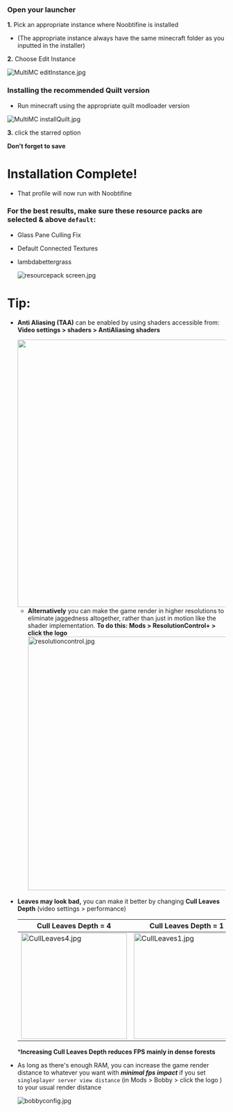 ### Open your launcher

**1.** Pick an appropriate instance where Noobtifine is installed

- (The appropriate instance always have the same minecraft folder as you inputted in the installer)

**2.** Choose Edit Instance

![MultiMC editInstance.jpg](D:\minecraft\SKLauncher\Noobtifine%20development\Installer\Working%20directory\help%20assets\MultiMC%20editInstance.jpg)

### Installing the recommended Quilt version

- Run minecraft using the appropriate quilt modloader version

![MultiMC installQuilt.jpg](D:\minecraft\SKLauncher\Noobtifine%20development\Installer\Working%20directory\help%20assets\MultiMC%20installQuilt.jpg)

**3.** click the starred option

**Don't forget to save**

# Installation Complete!

- That profile will now run with Noobtifine

### For the best results, make sure these resource packs are selected & above `default`:

- Glass Pane Culling Fix

- Default Connected Textures

- lambdabettergrass
  
  ![resourcepack screen.jpg](D:\minecraft\SKLauncher\Noobtifine%20development\Installer\Working%20directory\help%20assets\resourcepack%20screen.jpg)

# Tip:

- **Anti Aliasing (TAA)** can be enabled by using shaders accessible from: **Video settings > shaders > AntiAliasing shaders**
  
  <img src="file:///D:/minecraft/SKLauncher/Noobtifine%20development/Installer/Working%20directory/help%20assets/AAshader.jpg" title="" alt="" width="617">
  
  - **Alternatively** you can make the game render in higher resolutions to eliminate jaggedness altogether, rather than just in motion like the shader implementation. **To do this: Mods > ResolutionControl+ > click the logo**<img src="file:///D:/minecraft/SKLauncher/Noobtifine%20development/Installer/Working%20directory/help%20assets/resolutioncontrol.jpg" title="" alt="resolutioncontrol.jpg" width="585">

- **Leaves may look bad,** you can make it better by changing **Cull Leaves Depth** (video settings > performance)
  
  | Cull Leaves Depth = 4                                                                                                                                                        | Cull Leaves Depth = 1                                                                                                                                                        |
  | ---------------------------------------------------------------------------------------------------------------------------------------------------------------------------- | ---------------------------------------------------------------------------------------------------------------------------------------------------------------------------- |
  | <img src="file:///D:/minecraft/SKLauncher/Noobtifine%20development/Installer/Working%20directory/help%20assets/CullLeaves4.jpg" title="" alt="CullLeaves4.jpg" height="244"> | <img title="" src="file:///D:/minecraft/SKLauncher/Noobtifine%20development/Installer/Working%20directory/help%20assets/CullLeaves1.jpg" alt="CullLeaves1.jpg" height="244"> |
  
  ***Increasing Cull Leaves Depth reduces FPS mainly in dense forests**

- As long as there's enough RAM, you can increase the game render distance to whatever you want with ***minimal fps impact*** if you set  `singleplayer server view distance` (in Mods > Bobby > click the logo ) to your usual render distance 
  
  <img title="" src="file:///D:/minecraft/SKLauncher/Noobtifine%20development/Installer/Working%20directory/help%20assets/bobbyconfig.jpg" alt="bobbyconfig.jpg" data-align="inline"> 
